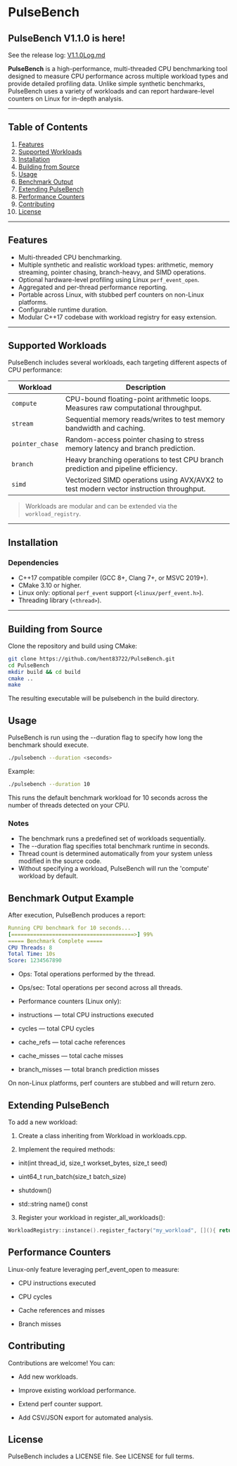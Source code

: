# PulseBench

## PulseBench V1.1.0 is here!

See the release log: [V1.1.0Log.md](./V1.1.0Log.md)

**PulseBench** is a high-performance, multi-threaded CPU benchmarking tool designed to measure CPU performance across multiple workload types and provide detailed profiling data. Unlike simple synthetic benchmarks, PulseBench uses a variety of workloads and can report hardware-level counters on Linux for in-depth analysis.

---

## Table of Contents

1. [Features](#features)  
2. [Supported Workloads](#supported-workloads)  
3. [Installation](#installation)  
4. [Building from Source](#building-from-source)  
5. [Usage](#usage)  
6. [Benchmark Output](#benchmark-output)  
7. [Extending PulseBench](#extending-pulsebench)  
8. [Performance Counters](#performance-counters)  
9. [Contributing](#contributing)  
10. [License](#license)  

---

## Features

- Multi-threaded CPU benchmarking.  
- Multiple synthetic and realistic workload types: arithmetic, memory streaming, pointer chasing, branch-heavy, and SIMD operations.  
- Optional hardware-level profiling using Linux `perf_event_open`.  
- Aggregated and per-thread performance reporting.  
- Portable across Linux, with stubbed perf counters on non-Linux platforms.  
- Configurable runtime duration.  
- Modular C++17 codebase with workload registry for easy extension.  

---

## Supported Workloads

PulseBench includes several workloads, each targeting different aspects of CPU performance:

| Workload | Description |
|----------|-------------|
| `compute` | CPU-bound floating-point arithmetic loops. Measures raw computational throughput. |
| `stream` | Sequential memory reads/writes to test memory bandwidth and caching. |
| `pointer_chase` | Random-access pointer chasing to stress memory latency and branch prediction. |
| `branch` | Heavy branching operations to test CPU branch prediction and pipeline efficiency. |
| `simd` | Vectorized SIMD operations using AVX/AVX2 to test modern vector instruction throughput. |

> Workloads are modular and can be extended via the `workload_registry`.

---

## Installation

### Dependencies

- C++17 compatible compiler (GCC 8+, Clang 7+, or MSVC 2019+).  
- CMake 3.10 or higher.  
- Linux only: optional `perf_event` support (`<linux/perf_event.h>`).  
- Threading library (`<thread>`).

---

## Building from Source

Clone the repository and build using CMake:

```bash
git clone https://github.com/hent83722/PulseBench.git
cd PulseBench
mkdir build && cd build
cmake ..
make
```
The resulting executable will be pulsebench in the build directory.

## Usage 

PulseBench is run using the --duration flag to specify how long the benchmark should execute.

```bash
./pulsebench --duration <seconds>
```

Example:

```bash
./pulsebench --duration 10
```
This runs the default benchmark workload for 10 seconds across the number of threads detected on your CPU.

### Notes

- The benchmark runs a predefined set of workloads sequentially.
- The --duration flag specifies total benchmark runtime in seconds.
- Thread count is determined automatically from your system unless modified in the source code.
- Without specifying a workload, PulseBench will run the 'compute' workload by default.

## Benchmark Output Example

After execution, PulseBench produces a report:
```yaml
Running CPU benchmark for 10 seconds...
[=======================================>] 99%
===== Benchmark Complete =====
CPU Threads: 8
Total Time: 10s
Score: 1234567890
```

- Ops: Total operations performed by the thread.

- Ops/sec: Total operations per second across all threads.

- Performance counters (Linux only):

- instructions — total CPU instructions executed

- cycles — total CPU cycles

- cache_refs — total cache references

- cache_misses — total cache misses

- branch_misses — total branch prediction misses

On non-Linux platforms, perf counters are stubbed and will return zero.

## Extending PulseBench

To add a new workload:

1. Create a class inheriting from Workload in workloads.cpp.

2. Implement the required methods:

- init(int thread_id, size_t workset_bytes, size_t seed)

- uint64_t run_batch(size_t batch_size)

- shutdown()

- std::string name() const

3. Register your workload in register_all_workloads():
```cpp
WorkloadRegistry::instance().register_factory("my_workload", [](){ return std::make_unique<MyWorkload>(); });
```

## Performance Counters

Linux-only feature leveraging perf_event_open to measure:

- CPU instructions executed

- CPU cycles

- Cache references and misses

- Branch misses

## Contributing

Contributions are welcome! You can:

- Add new workloads.

- Improve existing workload performance.

- Extend perf counter support.

- Add CSV/JSON export for automated analysis.

## License

PulseBench includes a LICENSE file. See LICENSE for full terms.